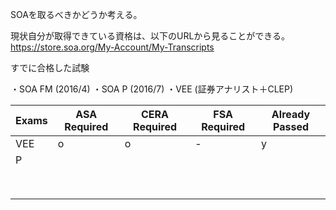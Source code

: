 
SOAを取るべきかどうか考える。

現状自分が取得できている資格は、以下のURLから見ることができる。
https://store.soa.org/My-Account/My-Transcripts

すでに合格した試験

・SOA FM (2016/4)
・SOA P (2016/7)
・VEE (証券アナリスト＋CLEP)



| Exams| ASA Required | CERA Required | FSA Required | Already Passed|
|----|----|----|----|----|
|VEE|o|o|-|y|
|P||||
|||||
|||||
|||||
|||||
|||||
|||||
|||||
|||||


